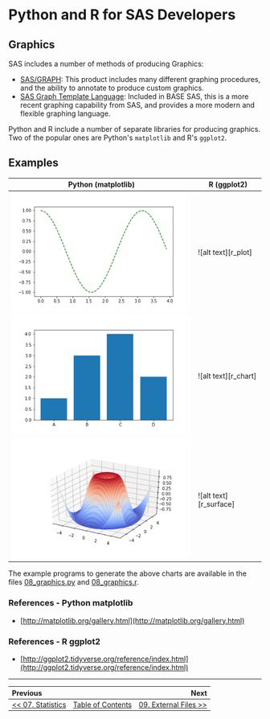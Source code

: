 # Python and R for SAS Developers

[//]: # (Image References)

[python_plot]: ../images/08_python_plot.png "Python Plot"
[python_chart]: ../images/08_python_chart.png "Python Bar Chart"
[python_surface]: ../images/08_python_surface.png "Python Surface"


## Graphics

SAS includes a number of methods of producing Graphics:

* [SAS/GRAPH](http://support.sas.com/documentation/onlinedoc/graph/index.html): This product includes many different graphing procedures, and the ability to annotate to produce custom graphics.
* [SAS Graph Template Language](https://support.sas.com/documentation/cdl/en/grstatgraph/69718/HTML/default/viewer.htm#titlepage.htm): Included in BASE SAS, this is a more recent graphing capability from SAS, and provides a more modern and flexible graphing language.

Python and R include a number of separate libraries for producing graphics.  Two of the popular ones are Python's `matplotlib` and R's `ggplot2`.


## Examples

| Python (matplotlib)         | R (ggplot2)                 |
| --------------------------- | --------------------------- |
| ![alt text][python_plot]    | ![alt text][r_plot]         |
| ![alt text][python_chart]   | ![alt text][r_chart]        |
| ![alt text][python_surface] | ![alt text][r_surface]      |

The example programs to generate the above charts are available in the files [08_graphics.py](../src/08_graphics.py) and [08_graphics.r](../src/08_graphics.r).


### References - Python matplotlib

* [http://matplotlib.org/gallery.html](http://matplotlib.org/gallery.html)


### References - R ggplot2

* [http://ggplot2.tidyverse.org/reference/index.html](http://ggplot2.tidyverse.org/reference/index.html)

---

| Previous       |                | Next           |
|:-------------- |:--------------:| --------------:|
| [&lt;&lt; 07. Statistics](07_Statistics.md) | [Table of Contents](00_TOC.md) | [09. External Files &gt;&gt;](09_ExternalFiles.md) |
